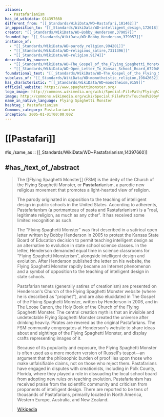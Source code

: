 ```yaml
---
aliases:
  - Pastafarianism
has_id_wikidata: Q14397660
different_from: "[[_Standards/WikiData/WD~Rastafari,101462]]"
in_opposition_to: "[[_Standards/WikiData/WD~intelligent_design,172618]]"
creator: "[[_Standards/WikiData/WD~Bobby_Henderson,379057]]"
founded_by: "[[_Standards/WikiData/WD~Bobby_Henderson,379057]]"
instance_of:
  - "[[_Standards/WikiData/WD~parody_religion,904201]]"
  - "[[_Standards/WikiData/WD~religious_satire,7311396]]"
  - "[[_Standards/WikiData/WD~religion,9174]]"
described_by_source:
  - "[[_Standards/WikiData/WD~The_Gospel_of_the_Flying_Spaghetti_Monster,3269406]]"
  - "[[_Standards/WikiData/WD~Open_Letter_To_Kansas_School_Board,67204975]]"
foundational_text: "[[_Standards/WikiData/WD~The_Gospel_of_the_Flying_Spaghetti_Monster,3269406]]"
subclass_of: "[[_Standards/WikiData/WD~monotheistic_religion,19842652]]"
has_characteristic: "[[_Standards/WikiData/WD~monotheism,9159]]"
official_website: https://www.spaghettimonster.org/
logo_image: http://commons.wikimedia.org/wiki/Special:FilePath/Flying%20Spaghetti%20Monster%20icon.svg
image: http://commons.wikimedia.org/wiki/Special:FilePath/Touched%20by%20His%20Noodly%20Appendage%20HD.jpg
name_in_native_language: Flying Spaghetti Monster
hashtag_: Pastafarianism
Commons_category: Pastafarianism
inception: 2005-01-01T00:00:00Z
---
```


# [[Pastafari]] 

#is_/same_as :: [[_Standards/WikiData/WD~Pastafarianism,14397660]] 

## #has_/text_of_/abstract 

> The [[Flying Spaghetti Monster]] (FSM) is the deity of the Church of the Flying Spaghetti Monster, or **Pastafari**anism, 
> a parodic new religious movement that promotes a light-hearted view of religion. 
> 
> The parody originated in opposition to the teaching of intelligent design in public schools in the United States. 
> According to adherents, Pastafarianism (a portmanteau of pasta and Rastafarianism) 
> is a "real, legitimate religion, as much as any other". It has received some limited recognition as such.
>
> The "Flying Spaghetti Monster" was first described in a satirical open letter written by Bobby Henderson in 2005 to protest the Kansas State Board of Education decision to permit teaching intelligent design as an alternative to evolution in state school science classes. In the letter, Henderson demanded equal time in science classrooms for "Flying Spaghetti Monsterism", alongside intelligent design and evolution. After Henderson published the letter on his website, the Flying Spaghetti Monster rapidly became an Internet phenomenon and a symbol of opposition to the teaching of intelligent design in state schools.
>
> Pastafarian tenets (generally satires of creationism) are presented on Henderson's Church of the Flying Spaghetti Monster website (where he is described as "prophet"), and are also elucidated in The Gospel of the Flying Spaghetti Monster, written by Henderson in 2006, and in The Loose Canon, the Holy Book of the Church of the Flying Spaghetti Monster. The central creation myth is that an invisible and undetectable Flying Spaghetti Monster created the universe after drinking heavily. Pirates are revered as the original Pastafarians. The FSM community congregates at Henderson's website to share ideas about and sightings of the Flying Spaghetti Monster, and display crafts representing images of it.
>
> Because of its popularity and exposure, the Flying Spaghetti Monster is often used as a more modern version of Russell's teapot—an argument that the philosophic burden of proof lies upon those who make unfalsifiable claims, not on those who reject them. Pastafarians have engaged in disputes with creationists, including in Polk County, Florida, where they played a role in dissuading the local school board from adopting new rules on teaching evolution. Pastafarianism has received praise from the scientific community and criticism from proponents of intelligent design. There are reported to be tens of thousands of Pastafarians, primarily located in North America, Western Europe, Australia, and New Zealand.
>
> [Wikipedia](https://en.wikipedia.org/wiki/Flying%20Spaghetti%20Monster) 

